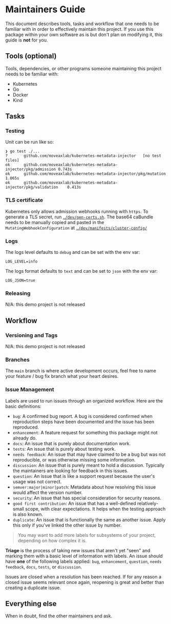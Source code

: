 # Maintainers Guide

This document describes tools, tasks and workflow that one needs to be familiar with in order to effectively maintain
this project. If you use this package within your own software as is but don't plan on modifying it, this guide is
**not** for you.

## Tools (optional)

Tools, dependencies, or other programs someone maintaining this project needs to be familiar with:
* Kubernetes
* Go
* Docker
* Kind

## Tasks

### Testing

Unit can be run like so:
```
❯ go test ./...
?   	github.com/moveaxlab/kubernetes-metadata-injector	[no test files]
ok  	github.com/moveaxlab/kubernetes-metadata-injector/pkg/admission	0.743s
ok  	github.com/moveaxlab/kubernetes-metadata-injector/pkg/mutation	1.065s
ok  	github.com/moveaxlab/kubernetes-metadata-injector/pkg/validation	0.413s
```

### TLS certificate
Kubernetes only allows admission webhooks running with `https`. To generate a TLS secret, run [`./dev/gen-certs.sh`](/dev/gen-certs.sh). The base64 caBundle needs to be manually copied and pasted in the `MutatingWebhookConfiguration` at [`./dev/manifests/cluster-config/`](./dev/manifests/cluster-config/)

### Logs
The logs level defaults to `debug` and can be set with the env var:
```
LOG_LEVEL=info
```
The logs format defaults to `text` and can be set to `json` with the env var:
```
LOG_JSON=true
```

### Releasing

N/A: this demo project is not released

## Workflow

### Versioning and Tags

N/A: this demo project is not released

### Branches

The `main` branch is where active development occurs, feel free to name your feature / bug fix branch what your heart desires.

### Issue Management

Labels are used to run issues through an organized workflow. Here are the basic definitions:

*  `bug`: A confirmed bug report. A bug is considered confirmed when reproduction steps have been
   documented and the issue has been reproduced.
*  `enhancement`: A feature request for something this package might not already do.
*  `docs`: An issue that is purely about documentation work.
*  `tests`: An issue that is purely about testing work.
*  `needs feedback`: An issue that may have claimed to be a bug but was not reproducible, or was otherwise missing some information.
*  `discussion`: An issue that is purely meant to hold a discussion. Typically the maintainers are looking for feedback in this issues.
*  `question`: An issue that is like a support request because the user's usage was not correct.
*  `semver:major|minor|patch`: Metadata about how resolving this issue would affect the version number.
*  `security`: An issue that has special consideration for security reasons.
*  `good first contribution`: An issue that has a well-defined relatively-small scope, with clear expectations. It helps when the testing approach is also known.
*  `duplicate`: An issue that is functionally the same as another issue. Apply this only if you've linked the other issue by number.

> You may want to add more labels for subsystems of your project, depending on how complex it is.

**Triage** is the process of taking new issues that aren't yet "seen" and marking them with a basic
level of information with labels. An issue should have **one** of the following labels applied:
`bug`, `enhancement`, `question`, `needs feedback`, `docs`, `tests`, or `discussion`.

Issues are closed when a resolution has been reached. If for any reason a closed issue seems
relevant once again, reopening is great and better than creating a duplicate issue.

## Everything else

When in doubt, find the other maintainers and ask.
